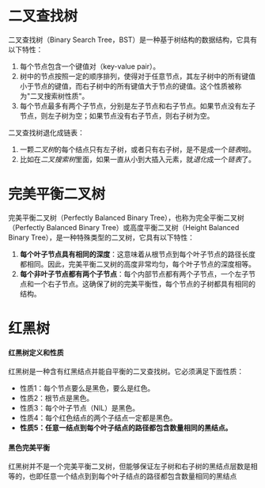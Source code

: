 # 二叉查找树

二叉查找树（Binary Search Tree，BST）是一种基于树结构的数据结构，它具有以下特性：

1. 每个节点包含一个键值对（key-value pair）。
2. 树中的节点按照一定的顺序排列，使得对于任意节点，其左子树中的所有键值小于节点的键值，而右子树中的所有键值大于节点的键值。这个性质被称为"二叉搜索树性质"。
3. 每个节点最多有两个子节点，分别是左子节点和右子节点。如果节点没有左子节点，则左子树为空；如果节点没有右子节点，则右子树为空。

二叉查找树退化成链表：

1. 一颗*二叉树*的每个结点只有左子树，或者只有右子树，是不是成一个*链表*啦。
2. 比如在*二叉搜索树*里面，如果一直从小到大插入元素，就*退化*成一个*链表*了。

# 完美平衡二叉树

完美平衡二叉树（Perfectly Balanced Binary Tree），也称为完全平衡二叉树（Perfectly Balanced Binary Tree）或高度平衡二叉树（Height Balanced Binary Tree），是一种特殊类型的二叉树，它具有以下特性：

1. **每个叶子节点具有相同的深度**：这意味着从根节点到每个叶子节点的路径长度都相同。因此，完美平衡二叉树的高度非常均匀，每个叶子节点的深度相等。
2. **每个非叶子节点都有两个子节点**：每个内部节点都有两个子节点，一个左子节点和一个右子节点。这确保了树的完美平衡性，每个节点的子树都具有相同的结构。

# 红黑树

#### 红黑树定义和性质

红黑树是一种含有红黑结点并能自平衡的二叉查找树。它必须满足下面性质：

- 性质1：每个节点要么是黑色，要么是红色。
- 性质2：根节点是黑色。
- 性质3：每个叶子节点（NIL）是黑色。
- 性质4：每个红色结点的两个子结点一定都是黑色。
- **性质5：任意一结点到每个叶子结点的路径都包含数量相同的黑结点。**

#### 黑色完美平衡

红黑树并不是一个完美平衡二叉树，但能够保证左子树和右子树的黑结点层数是相等的，也即任意一个结点到到每个叶子结点的路径都包含数量相同的黑结点


